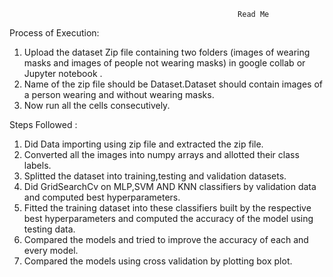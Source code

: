                                                        Read Me
Process of Execution:

1. Upload the dataset Zip file containing two folders (images of wearing masks and images of people not wearing masks) in google collab or Jupyter notebook .
2. Name of the zip file should be Dataset.Dataset should contain images of a person wearing and without wearing masks.
3. Now run all the cells consecutively.
 
Steps Followed :

1. Did Data importing using zip file and extracted the zip file.
2. Converted all the images into numpy arrays and allotted their class labels.
3. Splitted the dataset into training,testing and validation datasets.
4. Did GridSearchCv on MLP,SVM AND KNN classifiers by validation data and
computed best hyperparameters.
5. Fitted the training dataset into these classifiers built by the respective best
hyperparameters and computed the accuracy of the model using testing data.
6. Compared the models and tried to improve the accuracy of each and every model.
7. Compared the models using cross validation by plotting box plot.

